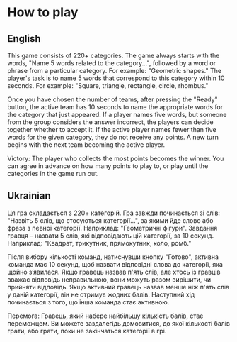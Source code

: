 # How to play

## English
This game consists of 220+ categories. The game always starts with the words, "Name 5 words related to the category...", followed by a word or phrase from a particular category. For example: "Geometric shapes." The player's task is to name 5 words that correspond to this category within 10 seconds. For example: "Square, triangle, rectangle, circle, rhombus."

Once you have chosen the number of teams, after pressing the "Ready" button, the active team has 10 seconds to name the appropriate words for the category that just appeared. If a player names five words, but someone from the group considers the answer incorrect, the players can decide together whether to accept it. If the active player names fewer than five words for the given category, they do not receive any points. A new turn begins with the next team becoming the active player.

Victory: The player who collects the most points becomes the winner. You can agree in advance on how many points to play to, or play until the categories in the game run out.

## Ukrainian
Ця гра складається з 220+ категорій. Гра завжди починається зі слів: "Назвіть 5 слів, що стосуються категорії...", за якими йде слово або фраза з певної категорії. Наприклад: "Геометричні фігури". Завдання гравця – назвати 5 слів, які відповідають цій категорії, за 10 секунд. Наприклад: "Квадрат, трикутник, прямокутник, коло, ромб."

Після вибору кількості команд, натиснувши кнопку "Готово", активна команда має 10 секунд, щоб назвати відповідні слова до категорії, яка щойно з’явилася. Якщо гравець назвав п'ять слів, але хтось із гравців вважає відповідь неправильною, вони можуть разом вирішити, чи прийняти відповідь. Якщо активний гравець назвав менше ніж п'ять слів у даній категорії, він не отримує жодних балів. Наступний хід починається з того, що інша команда стає активною.

Перемога: Гравець, який набере найбільшу кількість балів, стає переможцем. Ви можете заздалегідь домовитися, до якої кількості балів грати, або грати, поки не закінчаться категорії в грі.
